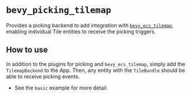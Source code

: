 # `bevy_picking_tilemap`

Provides a picking backend to add integration with [`bevy_ecs_tilemap`](https://github.com/StarArawn/bevy_ecs_tilemap),
enabling individual Tile entities to receive the picking triggers.

## How to use

In addition to the plugins for picking and `bevy_ecs_tilemap`, simply add the `TilemapBackend` to the App. Then, any entity with the `TileBundle`
should be able to receive picking events.

- See the `basic` example for more detail.
